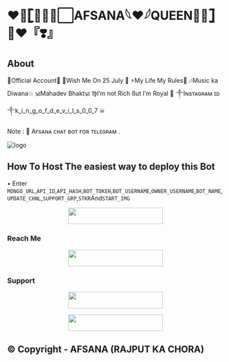 # ❤️👑𓊈⋆⃟⧉⃞AFSANA𓆩❤️𓆪QUEEN⋆⃟𓊉 👑❤️『❣️』
## About
👑Official Account🖤
💟Wish Me On 25 July 🎂
⚡My Life My Rules💪
🎶Music ka Diwana💥
🕉️Mahadev Bhakt🕉️
♍I’m not Rich ßut I’m Royal 👑
༒︎Iɴsᴛᴀɢʀᴀᴍ ɪᴅ ༒︎k_i_n_g_o_f_d_e_v_i_l_s_0_0_7 ☠︎︎

Note : 📝 Aғsᴀɴᴀ ᴄʜᴀᴛ ʙᴏᴛ ғᴏʀ ᴛᴇʟᴇɢʀᴀᴍ .

![logo](https://graph.org/file/58c9edff79ed6831c05a8.jpg) 

## How To Host  The easiest way to deploy this Bot
• Enter ```MONGO_URL```,```API_ID```,```API_HASH```,```BOT_TOKEN```,```BOT_USERNAME```,```OWNER_USERNAME```,```BOT_NAME```,```UPDATE_CHNL```,```SUPPORT_GRP```,```STKR```And```START_IMG```
<p align="center"><a href="https://heroku.com/deploy?template=https://github.com/AFSANA_CHAT_BOT/Smart-Chatbot"> <img src="https://img.shields.io/badge/Deploy%20To%20Heroku-black?style=for-the-badge&logo=heroku" width="220" height="38.45"/></a></p>
 
                                 
### Reach Me
<p align="center"><a href="http://t.me/BATTERY_ABOUT_TO_DAI_ERROR"> <img src="https://img.shields.io/badge/Telegram%20Bot-pink?style=for-the-badge" width="220" height="38.45"/></a></p>

### Support 

<p align="center"><a href="https://t.me/freinds_hindi_chatting_group_126"> <img src="https://img.shields.io/badge/Queen%20Chat%20Support-pink?style=for-the-badge" width="220" height="38.45"/></a></p>

<p align="center"><a href="https://t.me/attiudedp"> <img src="https://img.shields.io/badge/Queen%20Chat%20Channel-blue?style=for-the-badge" width="220" height="38.45"/></a></p>

## © Copyright - AFSANA  (RAJPUT KA CHORA)

